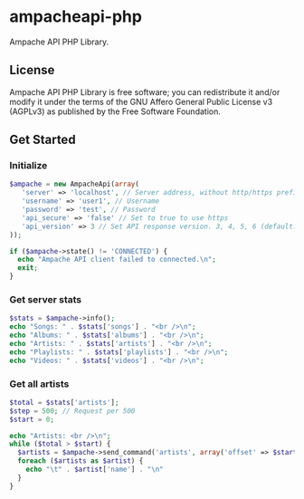 # ampacheapi-php
Ampache API PHP Library.

## License
Ampache API PHP Library is free software; you can redistribute it and/or modify it under the terms of the GNU Affero General Public License v3 (AGPLv3) as published by the Free Software Foundation.

## Get Started

### Initialize
```php
$ampache = new AmpacheApi(array(
   'server' => 'localhost', // Server address, without http/https prefix
   'username' => 'user1', // Username
   'password' => 'test', // Password
   'api_secure' => 'false' // Set to true to use https
   'api_version' => 3 // Set API response version. 3, 4, 5, 6 (default: 3)
));

if ($ampache->state() != 'CONNECTED') {
  echo "Ampache API client failed to connected.\n";
  exit;
}
```

### Get server stats
```php
$stats = $ampache->info();
echo "Songs: " . $stats['songs'] . "<br />\n";
echo "Albums: " . $stats['albums'] . "<br />\n";
echo "Artists: " . $stats['artists'] . "<br />\n";
echo "Playlists: " . $stats['playlists'] . "<br />\n";
echo "Videos: " . $stats['videos'] . "<br />\n";
```

### Get all artists
```php
$total = $stats['artists'];
$step = 500; // Request per 500
$start = 0;

echo "Artists: <br />\n";
while ($total > $start) {
  $artists = $ampache->send_command('artists', array('offset' => $start, 'limit' => $step));
  foreach ($artists as $artist) {
    echo "\t" . $artist['name'] . "\n"
  }
}
```
